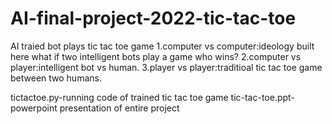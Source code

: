 # AI-final-project-2022-tic-tac-toe

AI traied bot plays tic tac toe game
1.computer vs computer:ideology built here what if two intelligent bots play a game who wins?
2.computer vs player:intelligent bot vs human.
3.player vs player:traditioal tic tac toe game between two humans.

tictactoe.py-running code of trained tic tac toe game
tic-tac-toe.ppt-powerpoint presentation of entire project
